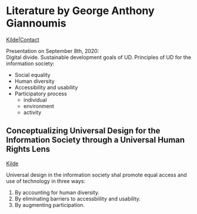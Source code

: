 # Literature by George Anthony Giannoumis
 
[Kilde](https://www.oslomet.no/om/ansatt/gagian/)|[Contact](@george.a.giannoumis@oslomet.no)

Presentation on September 8th, 2020:  
Digital divide.
Sustainable development goals of UD.
Principles of UD for the information society:
* Social equality
* Human diversity
* Accessibility and usability
* Participatory process
    * individual
    * environment
    * activity

## Conceptualizing Universal Design for the Information Society through a Universal Human Rights Lens

[Kilde](https://brill.com/view/journals/hrlr/8/1/article-p38_38.xml)

Universal design in the information society shal promote equal access and use of technology in three ways:
1. By accounting for human diversity.
2. By eliminating barriers to accessbiility and usability.
3. By augmenting participation.
